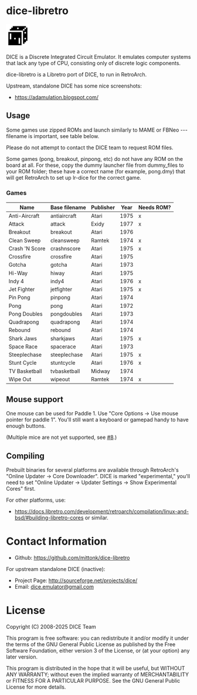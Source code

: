 # dice-libretro

![dice logo](ui/icon.png)

DICE is a Discrete Integrated Circuit Emulator. It emulates computer systems
that lack any type of CPU, consisting only of discrete logic components.

dice-libretro is a Libretro port of DICE, to run in RetroArch.

Upstream, standalone DICE has some nice screenshots:
* https://adamulation.blogspot.com/

## Usage

Some games use zipped ROMs and launch similarly to MAME or FBNeo ---
filename is important, see table below.

Please do not attempt to contact the DICE team
to request ROM files.

Some games (pong, breakout, pinpong, etc) do not have any
ROM on the board at all.  For these, copy the dummy launcher
file from dummy_files to your ROM folder; these have a
correct name (for example, pong.dmy) that will get RetroArch to set up
lr-dice for the correct game.

### Games

|	Name	|	Base filename	|	Publisher	|	Year |	Needs ROM?	|
| ----  | ------------- | --------- | ---- | -------- |
|	Anti-Aircraft	|	antiaircraft	|	Atari	|	1975	|	x	|
|	Attack	|	attack	|	Exidy	|	1977	|	x	|
|	Breakout	|	breakout	|	Atari	|	1976	|		|
|	Clean Sweep	|	cleansweep	|	Ramtek	|	1974	|	x	|
|	Crash 'N Score	|	crashnscore	|	Atari	|	1975	|	x	|
|	Crossfire	|	crossfire	|	Atari	|	1975	|		|
|	Gotcha	|	gotcha	|	Atari	|	1973	|		|
|	Hi-Way	|	hiway	|	Atari	|	1975	|		|
|	Indy 4	|	indy4	|	Atari	|	1976	|	x	|
|	Jet Fighter	|	jetfighter	|	Atari	|	1975	|	x	|
|	Pin Pong	|	pinpong	|	Atari	|	1974	|		|
|	Pong	|	pong	|	Atari	|	1972	|		|
|	Pong Doubles	|	pongdoubles	|	Atari	|	1973	|		|
|	Quadrapong	|	quadrapong	|	Atari	|	1974	|		|
|	Rebound	|	rebound	|	Atari	|	1974	|		|
|	Shark Jaws	|	sharkjaws	|	Atari	|	1975	|	x	|
|	Space Race	|	spacerace	|	Atari	|	1973	|		|
|	Steeplechase	|	steeplechase	|	Atari	|	1975	|	x	|
|	Stunt Cycle	|	stuntcycle	|	Atari	|	1976	|	x	|
|	TV Basketball	|	tvbasketball	|	Midway	|	1974	|		|
|	Wipe Out	|	wipeout	|	Ramtek	|	1974	|	x	|

## Mouse support
One mouse can be used for Paddle 1.  Use "Core Options -> Use mouse pointer for paddle 1".  You'll still want a keyboard or gamepad handy to have enough buttons.

(Multiple mice are not yet supported, see [#8](https://github.com/mittonk/dice-libretro/issues/8).)

## Compiling
Prebuilt binaries for several platforms are available through RetroArch's "Online Updater -> Core Downloader".  DICE is marked "experimental," you'll need to set "Online Updater -> Updater Settings -> Show Experimental Cores" first.

For other platforms, use:
* https://docs.libretro.com/development/retroarch/compilation/linux-and-bsd/#building-libretro-cores
or similar.

# Contact Information
* Github: https://github.com/mittonk/dice-libretro

For upstream standalone DICE (inactive):
* Project Page: http://sourceforge.net/projects/dice/
* Email: dice.emulator@gmail.com


# License

Copyright (C) 2008-2025 DICE Team

This program is free software: you can redistribute it and/or modify
it under the terms of the GNU General Public License as published by
the Free Software Foundation, either version 3 of the License, or
(at your option) any later version.

This program is distributed in the hope that it will be useful,
but WITHOUT ANY WARRANTY; without even the implied warranty of
MERCHANTABILITY or FITNESS FOR A PARTICULAR PURPOSE.  See the
GNU General Public License for more details.

